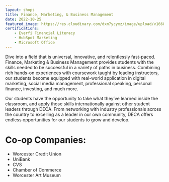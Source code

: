 ```yaml
---
layout: shops
title: Finance, Marketing, & Business Management
date: 2022-10-25
featured_image: https://res.cloudinary.com/dxm7ycyxz/image/upload/v1668016905/2022/04/kanchanara-5hcV51EeeWc-unsplash-1-768x511_fwwdam.jpg
certifications:
    - Everfi Financial Literacy
    - HubSpot Marketing 
    - Microsoft Office 
---
```


Dive into a field that is universal, innovative, and relentlessly fast-paced. Finance, Marketing & Business Management provides students with the skills needed to be successful in a variety of paths in business. Combining rich hands-on experiences with coursework taught by leading instructors, our students become equipped with real-world application in digital marketing, social media management, professional speaking, personal finance, investing, and much more.

Our students have the opportunity to take what they’ve learned inside the classroom, and apply those skills internationally against other student leaders through DECA. From networking with industry professionals across the country to excelling as a leader in our own community, DECA offers endless opportunities for our students to grow and develop.

# Co-op Companies:
- Worcester Credit Union
- UniBank
- CVS
- Chamber of Commerce
- Worcester Art Museum

